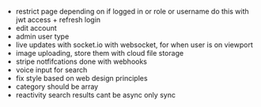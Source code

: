 - restrict page depending on if logged in or role or username
  do this with jwt access + refresh login
- edit account
- admin user type
- live updates with socket.io with websocket, for when user is on viewport
- image uploading, store them with cloud file storage
- stripe notfifcations done with webhooks
- voice input for search
- fix style based on web design principles
- category should be array
- reactivity search results cant be async only sync




